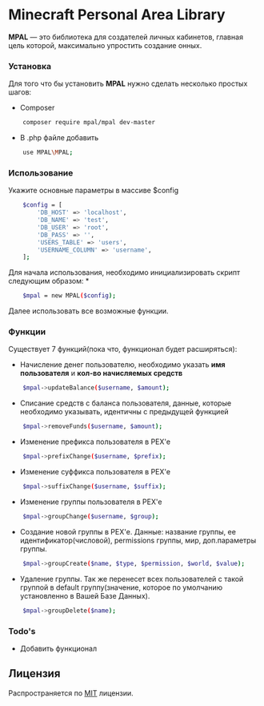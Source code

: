 # Minecraft Personal Area Library
**MPAL** — это библиотека для создателей личных кабинетов, главная цель которой, максимально упростить создание онных.

### Установка
Для того что бы установить **MPAL** нужно сделать несколько простых шагов:
* Composer
```sh
    composer require mpal/mpal dev-master
```
* В .php файле добавить
```sh
    use MPAL\MPAL;
```

### Использование
Укажите основные параметры в массиве $config
```sh
    $config = [
        'DB_HOST' => 'localhost',
        'DB_NAME' => 'test',
        'DB_USER' => 'root',
        'DB_PASS' => '',
        'USERS_TABLE' => 'users',
        'USERNAME_COLUMN' => 'username',
    ];
```
Для начала использования, необходимо инициализировать скрипт следующим образом:
*
```sh
    $mpal = new MPAL($config);
```

Далее использовать все возможные функции.

### Функции
Существует 7 функций(пока что, функционал будет расширяться):
* Начисление денег пользователю, необходимо указать **имя пользователя** и **кол-во начисляемых средств**
```sh
    $mpal->updateBalance($username, $amount);
```
* Списание средств с баланса пользователя, данные, которые необходимо указывать, идентичны с предыдущей функцией
```sh
    $mpal->removeFunds($username, $amount);
```
* Изменение префикса пользователя в PEX'e
```sh
    $mpal->prefixChange($username, $prefix);
```
* Изменение суффикса пользователя в PEX'e
```sh
    $mpal->suffixChange($username, $suffix);
```
* Изменение группы пользователя в PEX'e
```sh
    $mpal->groupChange($username, $group);
```
* Создание новой группы в PEX'e. Данные: название группы, ее идентификатор(числовой), permissions группы, мир, доп.параметры группы.
```sh
    $mpal->groupCreate($name, $type, $permission, $world, $value);
```
* Удаление группы. Так же перенесет всех пользователей с такой группой в default группу(значение, которое по умолчанию установленно в Вашей Базе Данных).
```sh
    $mpal->groupDelete($name);
```

### Todo's

 - Добавить функционал

Лицензия
----

Распространяется по [MIT](https://github.com/I7uoHep/minecraftLibrary/blob/master/LICENSE) лицензии.

